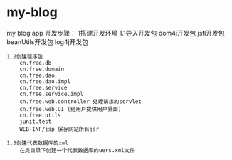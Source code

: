 my-blog
=======

my blog app
开发步骤：
1搭建开发环境
    1.1导入开发包
        dom4j开发包
        jstl开发包
        beanUtils开发包
        log4j开发包

    1.2创建程序包
        cn.free.db
        cn.free.domain
        cn.free.dao
        cn.free.dao.impl
        cn.free.service
        cn.free.service.impl
        cn.free.web.controller 处理请求的servlet
        cn.free.web.UI (给用户提供用户界面)
        cn.free.utils
        junit.test
        WEB-INF/jsp 保存网站所有jsr

    1.3创建代表数据库的xml
        在类目录下创建一个代表数据库的uers.xml文件